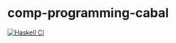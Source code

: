 # comp-programming-cabal
[![Haskell CI](https://github.com/yukikurage/comp-programming-cabal/actions/workflows/haskell.yml/badge.svg)](https://github.com/yukikurage/comp-programming-cabal/actions/workflows/haskell.yml)
